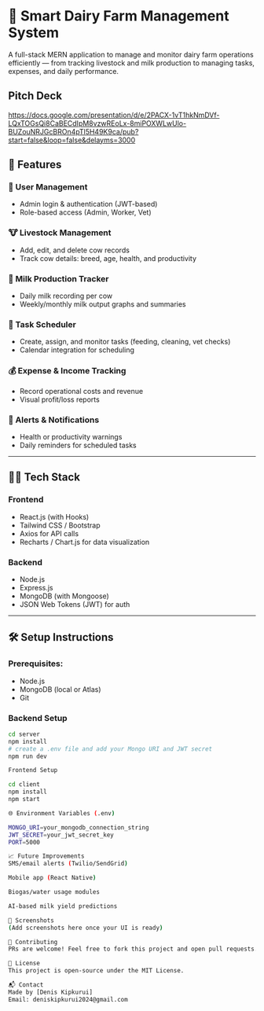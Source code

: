 # 🐄 Smart Dairy Farm Management System

A full-stack MERN application to manage and monitor dairy farm operations efficiently — from tracking livestock and milk production to managing tasks, expenses, and daily performance.

## Pitch Deck
https://docs.google.com/presentation/d/e/2PACX-1vT1hkNmDVf-LQxTOGsQi8CaBECdIpM8vzwREoLx-8miPOXWLwUlo-BUZouNRJGcBROn4pTl5H49K9ca/pub?start=false&loop=false&delayms=3000

## 🚀 Features

### 👤 User Management
- Admin login & authentication (JWT-based)
- Role-based access (Admin, Worker, Vet)

### 🐮 Livestock Management
- Add, edit, and delete cow records
- Track cow details: breed, age, health, and productivity

### 🥛 Milk Production Tracker
- Daily milk recording per cow
- Weekly/monthly milk output graphs and summaries

### 📆 Task Scheduler
- Create, assign, and monitor tasks (feeding, cleaning, vet checks)
- Calendar integration for scheduling

### 💰 Expense & Income Tracking
- Record operational costs and revenue
- Visual profit/loss reports

### 🔔 Alerts & Notifications
- Health or productivity warnings
- Daily reminders for scheduled tasks

---

## 🧑‍💻 Tech Stack

### Frontend
- React.js (with Hooks)
- Tailwind CSS / Bootstrap
- Axios for API calls
- Recharts / Chart.js for data visualization

### Backend
- Node.js
- Express.js
- MongoDB (with Mongoose)
- JSON Web Tokens (JWT) for auth

---

## 🛠️ Setup Instructions

### Prerequisites:
- Node.js
- MongoDB (local or Atlas)
- Git

### Backend Setup

```bash
cd server
npm install
# create a .env file and add your Mongo URI and JWT secret
npm run dev

Frontend Setup

cd client
npm install
npm start

🌐 Environment Variables (.env)

MONGO_URI=your_mongodb_connection_string
JWT_SECRET=your_jwt_secret_key
PORT=5000

📈 Future Improvements
SMS/email alerts (Twilio/SendGrid)

Mobile app (React Native)

Biogas/water usage modules

AI-based milk yield predictions

📸 Screenshots
(Add screenshots here once your UI is ready)

🤝 Contributing
PRs are welcome! Feel free to fork this project and open pull requests.

📄 License
This project is open-source under the MIT License.

📬 Contact
Made by [Denis Kipkurui]
Email: deniskipkurui2024@gmail.com